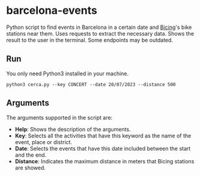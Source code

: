 # barcelona-events
Python script to find events in Barcelona in a certain date and [Bicing](https://www.bicing.barcelona/es)'s bike stations near them.
Uses requests to extract the necessary data. Shows the result to the user in the terminal. Some endpoints may be outdated.

## Run
You only need Python3 installed in your machine.

```
python3 cerca.py --key CONCERT --date 20/07/2023 --distance 500
```

## Arguments
The arguments supported in the script are:
- **Help**: Shows the description of the arguments.
- **Key**: Selects all the activities that have this keyword as the name of the event, place or district.
- **Date**: Selects the events that have this date included between the start and the end.
- **Distance**: Indicates the maximum distance in meters that Bicing stations are showed.
